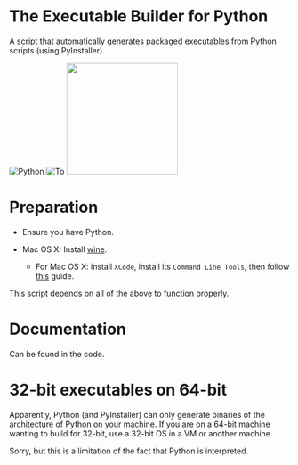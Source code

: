# The Executable Builder for Python

A script that automatically generates packaged executables from Python scripts (using PyInstaller).

![Python](http://icons.iconarchive.com/icons/cornmanthe3rd/plex/256/Other-python-icon.png) ![To](http://icons.iconarchive.com/icons/icons8/ios7/256/Arrows-Right-icon.png) <img  src="https://www.iconfinder.com/icons/196757/download/png/128" width="200" height="200">


# Preparation

* Ensure you have Python.

* Mac OS X: Install [wine](winehq.org).

  * For Mac OS X: install `XCode`, install its `Command Line Tools`, then follow [this](http://wiki.winehq.org/MacOSX) guide.

This script depends on all of the above to function properly.

# Documentation

Can be found in the code.

# 32-bit executables on 64-bit

Apparently, Python (and PyInstaller) can only generate binaries of the architecture of Python on your machine.
If you are on a 64-bit machine wanting to build for 32-bit, use a 32-bit OS in a VM or another machine.

Sorry, but this is a limitation of the fact that Python is interpreted.
